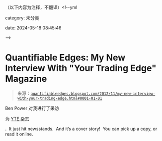 （以下内容为注释，不翻译）<!--yml

category: 未分类

date: 2024-05-18 08:45:46

-->

# Quantifiable Edges: My New Interview With "Your Trading Edge" Magazine

> 来源：[`quantifiableedges.blogspot.com/2012/11/my-new-interview-with-your-trading-edge.html#0001-01-01`](http://quantifiableedges.blogspot.com/2012/11/my-new-interview-with-your-trading-edge.html#0001-01-01)

Ben Power 对我进行了采访

为 [YTE 杂志](http://ytemagazine.com/)

.  It just hit newsstands.  And it’s a cover story!  You can pick up a copy, or read it online.
